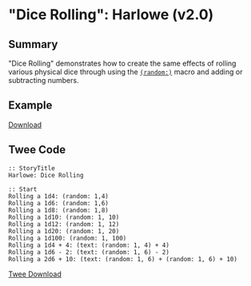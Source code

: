 # "Dice Rolling": Harlowe (v2.0)

## Summary

"Dice Rolling" demonstrates how to create the same effects of rolling various physical dice through using the [`(random:)`](https://twine2.neocities.org/#macro_random) macro and adding or subtracting numbers.

## Example

[Download](harlowe_dicerolling_example.html)

## Twee Code

```twee
:: StoryTitle
Harlowe: Dice Rolling

:: Start
Rolling a 1d4: (random: 1,4)
Rolling a 1d6: (random: 1,6)
Rolling a 1d8: (random: 1,8)
Rolling a 1d10: (random: 1, 10)
Rolling a 1d12: (random: 1, 12)
Rolling a 1d20: (random: 1, 20)
Rolling a 1d100: (random: 1, 100)
Rolling a 1d4 + 4: (text: (random: 1, 4) + 4)
Rolling a 1d6 - 2: (text: (random: 1, 6) - 2)
Rolling a 2d6 + 10: (text: (random: 1, 6) + (random: 1, 6) + 10)
```

[Twee Download](harlowe_dicerolling_twee.txt)
